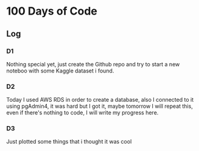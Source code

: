 # 100 Days of Code

## Log

### D1

Nothing special yet, just create the Github repo and try to start a new noteboo with some Kaggle dataset i found.

### D2

Today I used AWS RDS in order to create a database, also I connected to it using pgAdmin4, it was hard but I got it, maybe tomorrow I will repeat this, even if there's nothing to code, I will write my progress here.

### D3

Just plotted some things that i thought it was cool

